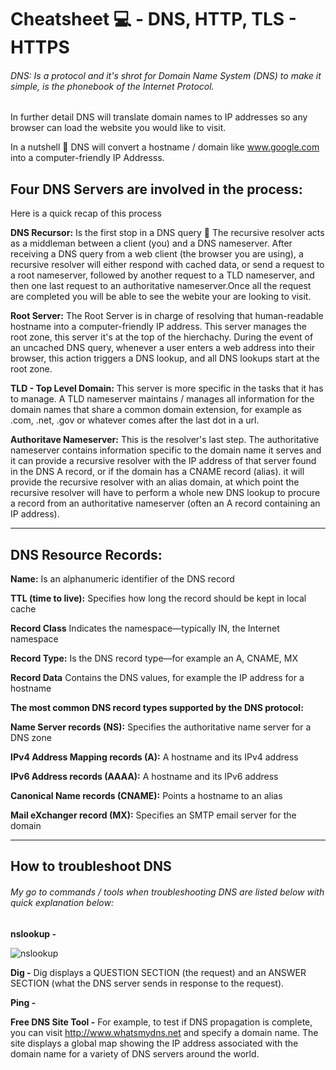 # Cheatsheet 💻 - DNS, HTTP, TLS - HTTPS 

###### DNS: Is a protocol and it's shrot for Domain Name System (DNS) to make it simple, is the phonebook of the Internet Protocol. 

In further detail DNS will translate domain names to IP addresses so any browser can load the website you would like to visit.

In a nutshell 🥜 DNS will convert a hostname / domain like www.google.com into a computer-friendly IP Addresss.

## Four DNS Servers are involved in the process: 
Here is a quick recap of this process

**DNS Recursor:**
Is the first stop in a DNS query 🛑
The recursive resolver acts as a middleman between a client (you) and a DNS nameserver. After receiving a DNS query from a web client (the browser you are using), a recursive resolver will either respond with cached data, or send a request to a root nameserver, followed by another request to a TLD nameserver, and then one last request to an authoritative nameserver.Once all the request are completed you will be able to see the webite your are looking to visit.


**Root Server:** 
The Root Server is in charge of resolving that human-readable hostname into a computer-friendly IP address. 
This server manages the root zone, this server it's at the top of the hierchachy. During the event of an uncached DNS query, whenever a user enters a web address into their browser, this action triggers a DNS lookup, and all DNS lookups start at the root zone. 


**TLD - Top Level Domain:** 
This server is more specific in the tasks that it has to manage. A TLD nameserver maintains / manages all information for the domain names that share a common domain extension, for example as .com, .net, .gov  or whatever comes after the last dot in a url. 


**Authoritave Nameserver:**
This is the resolver's last step. 
The authoritative nameserver contains information specific to the domain name it serves and it can provide a recursive resolver with the IP address of that server found in the DNS A record, or if the domain has a CNAME record (alias). it will provide the recursive resolver with an alias domain, at which point the recursive resolver will have to perform a whole new DNS lookup to procure a record from an authoritative nameserver (often an A record containing an IP address).

----------------------------------------------------------------------------------------------------------------------------

## DNS Resource Records:

**Name:** Is an alphanumeric identifier of the DNS record

**TTL (time to live):** Specifies how long the record should be kept in local cache

**Record Class** Indicates the namespace—typically IN, the Internet namespace

**Record Type:** Is the DNS record type—for example an A, CNAME, MX

**Record Data** Contains the DNS values, for example the IP address for a hostname


**The most common DNS record types supported by the DNS protocol:**

**Name Server records (NS):** Specifies the authoritative name server for a DNS zone

**IPv4 Address Mapping records (A):** A hostname and its IPv4 address

**IPv6 Address records (AAAA):** A hostname and its IPv6 address

**Canonical Name records (CNAME):** Points a hostname to an alias

**Mail eXchanger record (MX):** Specifies an SMTP email server for the domain

----------------------------------------------------------------------------------------------------------------------------

## How to troubleshoot DNS 
###### My go to commands / tools  when troubleshooting DNS are listed below with quick explanation below:

**nslookup -** 

![nslookup](https://github.com/mespada829/cheatsheet/blob/Images/nslookup.png)


**Dig -** Dig displays a QUESTION SECTION (the request) and an ANSWER SECTION (what the DNS server sends in response to the request).


**Ping -**


**Free DNS Site Tool -** For example, to test if DNS propagation is complete, you can visit http://www.whatsmydns.net and specify a domain name. The site displays a global map showing the IP address associated with the domain name for a variety of DNS servers around the world.

